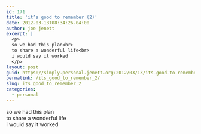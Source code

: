 ```yaml
---
id: 171
title: 'it’s good to remember (2)'
date: 2012-03-13T08:34:26-04:00
author: joe jenett
excerpt: |
  <p>
  so we had this plan<br>
  to share a wonderful life<br>
  i would say it worked
  </p>
layout: post
guid: https://simply.personal.jenett.org/2012/03/13/its-good-to-remember-2/
permalink: /its_good_to_remember_2/
slug: its_good_to_remember_2
categories:
  - personal
---
```

so we had this plan  
to share a wonderful life  
i would say it worked